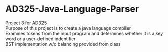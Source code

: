 # AD325-Java-Language-Parser
Project 3 for AD325                                                                                                                                                         
Purpose of this project is to create a java language compiler                                                                                                               
Examines tokens from the input program and determines whether it is a key word or a user-defined indentifier                                                              
BST implementation w/o balancing provided from class
